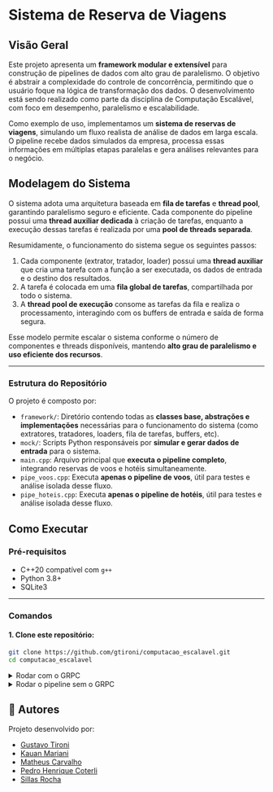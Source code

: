 # Sistema de Reserva de Viagens

## Visão Geral
Este projeto apresenta um **framework modular e extensível** para construção de pipelines de dados com alto grau de paralelismo. O objetivo é abstrair a complexidade do controle de concorrência, permitindo que o usuário foque na lógica de transformação dos dados. O desenvolvimento está sendo realizado como parte da disciplina de Computação Escalável, com foco em desempenho, paralelismo e escalabilidade.

Como exemplo de uso, implementamos um **sistema de reservas de viagens**, simulando um fluxo realista de análise de dados em larga escala. O pipeline recebe dados simulados da empresa, processa essas informações em múltiplas etapas paralelas e gera análises relevantes para o negócio.

## Modelagem do Sistema
O sistema adota uma arquitetura baseada em **fila de tarefas** e **thread pool**, garantindo paralelismo seguro e eficiente. Cada componente do pipeline possui uma **thread auxiliar dedicada** à criação de tarefas, enquanto a execução dessas tarefas é realizada por uma **pool de threads separada**.

Resumidamente, o funcionamento do sistema segue os seguintes passos:

1. Cada componente (extrator, tratador, loader) possui uma **thread auxiliar** que cria uma tarefa com a função a ser executada, os dados de entrada e o destino dos resultados.
2. A tarefa é colocada em uma **fila global de tarefas**, compartilhada por todo o sistema.
3. A **thread pool de execução** consome as tarefas da fila e realiza o processamento, interagindo com os buffers de entrada e saída de forma segura.

Esse modelo permite escalar o sistema conforme o número de componentes e threads disponíveis, mantendo **alto grau de paralelismo e uso eficiente dos recursos**.

---

### Estrutura do Repositório
O projeto é composto por:

- `framework/`: Diretório contendo todas as **classes base, abstrações e implementações** necessárias para o funcionamento do sistema (como extratores, tratadores, loaders, fila de tarefas, buffers, etc).
- `mock/`: Scripts Python responsáveis por **simular e gerar dados de entrada** para o sistema.
- `main.cpp`: Arquivo principal que **executa o pipeline completo**, integrando reservas de voos e hotéis simultaneamente.
- `pipe_voos.cpp`: Executa **apenas o pipeline de voos**, útil para testes e análise isolada desse fluxo.
- `pipe_hoteis.cpp`: Executa **apenas o pipeline de hotéis**, útil para testes e análise isolada desse fluxo.

##  Como Executar

###  Pré-requisitos
- C++20 compatível com `g++`
- Python 3.8+
- SQLite3

---
###  Comandos
#### 1. Clone este repositório:
```sh
git clone https://github.com/gtironi/computacao_escalavel.git
cd computacao_escalavel
```

<details><summary>Rodar com o GRPC</summary>
#### 2. Instale o grpc:
```sh
./run_grpc.sh
```

Durante a execução, selecione as opções **1**, **2** e **3**, nessa ordem.

#### 3. Executando o servidor e o cliente

Após a instalação, execute novamente o script `./run_grpc.sh` e:

* Pressione **4** para iniciar o **servidor**.
* Pressione **5** para iniciar o **cliente**.
</details>

<details><summary>Rodar o pipeline sem o GRPC</summary>
#### 2. Execute o simulador (opcional)
<details>

1. Crie e ative uma venv:
```sh
python -m venv venv
source venv/bin/activate  # No Windows: venv\Scripts\activate
```

2. Instale as dependências:
```sh
pip install -r requirements.txt
```

3. Execute todos os scripts Python dentro da pasta `mock/`:
```sh
python mock/*.py
```
</details>


####  3. Instale as dependencias:
```sh
./requirements.sh
```
#### 4. Compile os arquivos do framework e a `main.cpp`:
```sh
g++ -o programa main.cpp -std=c++20 -lsqlite3
```

Caso deseje que os DataFrames sejam exibidos pelo Loader, ative a flag global `PRINT_OUTPUT_DFS`:
```sh
bool PRINT_OUTPUT_DFS = true;
```
Essa flag está definida como false por padrão, mas pode ser facilmente alterada para visualizar os resultados durante a execução.

Caso deseje que o TRIGGER seja ativado, ative a flag global `TRIGGER`:
```sh
bool TRIGGER = true;
```
Essa flag está definida como false por padrão, mas pode ser facilmente alterada para ativar o funcionamento dos triggers na pipeline.

Caso deseje alterar o número de threads utilizadas, altere o valor global `N_THREADS`:
```sh
int N_THREADS = 7;
```

#### 5. Execute o programa:
```sh
./programa
```
<details><summary>Executar as pipelines isoladas</summary>
Pipeline apenas de voos:

```sh
g++ -o voos pipe_voos.cpp -std=c++20 -lsqlite3
./voos
```

Pipeline apenas de hotéis:

```sh
g++ -o hoteis pipe_hoteis.cpp -std=c++20 -lsqlite3
./hoteis
```
</details>
</details>


## 👥 Autores
Projeto desenvolvido por:

- [Gustavo Tironi](https://github.com/gtironi)
- [Kauan Mariani](https://github.com/kauanmaf)
- [Matheus Carvalho](https://github.com/MatCarvalho21)
- [Pedro Henrique Coterli](https://github.com/PedroPHC25)
- [Sillas Rocha](https://github.com/scrocha)
